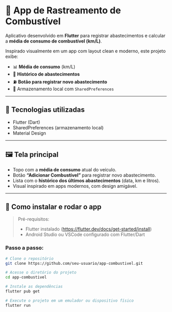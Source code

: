 # 🚗 App de Rastreamento de Combustível

Aplicativo desenvolvido em **Flutter** para registrar abastecimentos e calcular a **média de consumo de combustível (km/L)**.

Inspirado visualmente em um app com layout clean e moderno, este projeto exibe:

- 📊 **Média de consumo** (km/L)
- 🧾 **Histórico de abastecimentos**
- ⛽ **Botão para registrar novo abastecimento**
- 💾 Armazenamento local com `SharedPreferences`

---

## 🧰 Tecnologias utilizadas

- Flutter (Dart)
- SharedPreferences (armazenamento local)
- Material Design

---

## 🖼️ Tela principal

- Topo com a **média de consumo** atual do veículo.
- Botão **“Adicionar Combustível”** para registrar novo abastecimento.
- Lista com o **histórico dos últimos abastecimentos** (data, km e litros).
- Visual inspirado em apps modernos, com design amigável.

---

## 🚀 Como instalar e rodar o app

> Pré-requisitos:
> - Flutter instalado (https://flutter.dev/docs/get-started/install)
> - Android Studio ou VSCode configurado com Flutter/Dart

### Passo a passo:

```bash
# Clone o repositório
git clone https://github.com/seu-usuario/app-combustivel.git

# Acesse o diretório do projeto
cd app-combustivel

# Instale as dependências
flutter pub get

# Execute o projeto em um emulador ou dispositivo físico
flutter run
